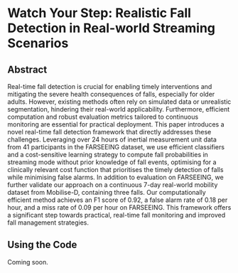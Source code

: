 # Watch Your Step: Realistic Fall Detection in Real-world Streaming Scenarios

## Abstract
Real-time fall detection is crucial for enabling timely interventions and mitigating the severe health consequences of falls, especially for older adults.  However, existing methods often rely on simulated data or unrealistic segmentation, hindering their real-world applicability.  Furthermore, efficient computation and robust evaluation metrics tailored to continuous monitoring are essential for practical deployment. This paper introduces a novel real-time fall detection framework that directly addresses these challenges. Leveraging over 24 hours of inertial measurement unit data from 41 participants in the FARSEEING dataset, we use efficient classifiers and a cost-sensitive learning strategy to compute fall probabilities in streaming mode without prior knowledge of fall events, optimising for a clinically relevant cost function that prioritises the timely detection of falls while minimising false alarms. In addition to evaluation on FARSEEING, we further validate our approach on a continuous 7-day real-world mobility dataset from Mobilise-D, containing three falls. Our computationally efficient method achieves an F1 score of 0.92, a false alarm rate of 0.18 per hour, and a miss rate of 0.09 per hour on FARSEEING. This framework offers a significant step towards practical, real-time fall monitoring and improved fall management strategies.

## Using the Code
Coming soon.